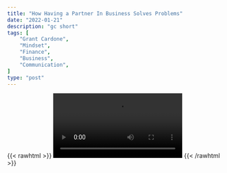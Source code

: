 ```yaml
---
title: "How Having a Partner In Business Solves Problems"
date: "2022-01-21"
description: "gc short"
tags: [
    "Grant Cardone",
    "Mindset",
    "Finance",
    "Business",
    "Communication",
]
type: "post"
---
```

{{< rawhtml >}}
    <video width="auto" height="auto" controls>
        <source src="https://clips.dev00ps.com/Grant%20Cardone/partnering.mp4" type="video/mp4"> 
    </video>
{{< /rawhtml >}}